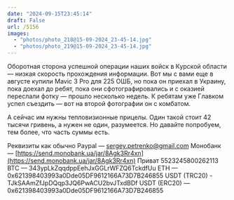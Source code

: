 ```yaml
---
date: "2024-09-15T23:45:14"
draft: False
url: /5156
images:
  - "photos/photo_218@15-09-2024_23-45-14.jpg"
  - "photos/photo_219@15-09-2024_23-45-14.jpg"
---
```


Оборотная сторона успешной операции наших войск в Курской области — низкая скорость прохождения информации. Вот мы с вами еще в августе купили Mavic 3 Pro для 225 ОШБ, но пока он приехал в Украину, пока доехал до ребят, пока они сфотографировались и с оказией переслали фотку — прошло несколько недель. К ребятам уже Главком успел съездить — вот на второй фотографии он с комбатом.

А сейчас им нужны тепловизионные прицелы. Один такой стоит 42 тысячи гривень, а нужен не один, разумеется. Но давайте попробуем, тем более, что часть суммы есть.

Реквизиты как обычно
Paypal — sergey.petrenko@gmail.com
Монобанк — [https://send.monobank.ua/jar/8Agk3Rr4xn](https://send.monobank.ua/jar/8Agk3Rr4xn)
Приват 5523245800262113
BTC — 343ypLkZqqdppEehJxGGLrWFZQ6TckdfUu
ETH — 0x621398403993a0Dde05DF9612166A73D7B246855
USDT (TRC20) - TJkSAAmZfJpDQqp3JQ6PwACU2bvJTxdBDf
USDT (ERC20) — 0x621398403993a0Dde05DF9612166A73D7B246855
